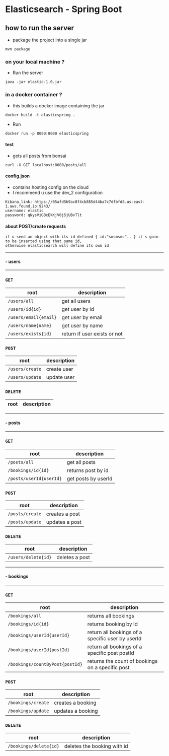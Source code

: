 # Elasticsearch - Spring Boot
## how to run the server

- package the project into a single jar
```
mvn package
```
### on your local machine ?
- Run the server
```
java -jar elastic-1.0.jar
```

### in a docker container ?
- this builds a docker image containing the jar
```
docker build -t elasticspring .
```
- Run
```
docker run -p 8080:8080 elasticspring
```


#### test
- gets all posts from bonsai
```
curl -X GET localhost:8080/posts/all
```

#### config.json
- contains hosting config on the cloud
- I recommend u use the dev_2 configuration
``` 
Kibana_link: https://05afd5b9ac8f4cb885d44ba7c7dfbfd8.us-east-1.aws.found.io:9243/
username: elastic
password: qNysViGBcEkKjV0j5jUBvTlt
```



#### about POST/create requests
```
if u send an object with its id defined { id:"smsmsms".. } it s goin to be inserted using that same id,
otherwise elasticsearch will define its own id
```



---
#### - users

---

### `GET` 

| root  | description |
| ------ | ------------- |
| ` /users/all `  | get all users  |
| ` /users/id{id} `  | get user by id  |
| ` /users/email{email} `  | get user by email  |
| ` /users/name{name} `  | get user by name  |
| ` /users/exists{id} `  | return if user exists or not  |

### `POST`

| root  | description |
| ------------- | ------------- |
| ` /users/create `  | create user  |
| ` /users/update `  | update user  |

### `DELETE`

| root  | description |
| ------------- | ------------- |




---
#### - posts

---

### `GET`

| root  | description |
| ------------- | ------------- |
| ` /posts/all `  | get all posts  |
| ` /bookings/id{id} `  | returns post by id  |
| ` /posts/userId{userId} `  | get posts by userId  |


### `POST`

| root  | description |
| ------------- | ------------- |
| ` /posts/create `  | creates a post  |
| ` /posts/update `  | updates a post  |

### `DELETE`

| root  | description |
| ------------- | ------------- |
| ` /users/delete{id} `  | deletes a post  |


---
#### - bookings

---

### `GET`

| root  | description |
| ------------- | ------------- |
| ` /bookings/all `  | returns all bookings  |
| ` /bookings/id{id} `  | returns booking by id  |
| ` /bookings/userId{userId} `  | return all bookings of a specific user by userId  |
| ` /bookings/userId{postId} `  | return all bookings of a specific post postId  |
| ` /bookings/countByPost{postId} `  | returns the count of bookings on a specific post  |

### `POST`

| root  | description |
| ------------- | ------------- |
| ` /bookings/create `  | creates a booking  |
| ` /bookings/update `  | updates a booking  |

### `DELETE`

| root  | description |
| ------------- | ------------- |
| ` /bookings/delete{id} `  | deletes the booking with id  |
